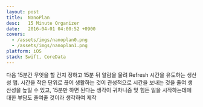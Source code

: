 ```yaml
---
layout: post
title:  NanoPlan
desc:   15 Minute Organizer
date:   2016-04-01 04:00:52 +0900
covers:
  - /assets/imgs/nanoplan0.png
  - /assets/imgs/nanoplan1.png
platform: iOS
stack: Swift, CoreData
---
```

다음 15분간 무엇을 할 건지 정하고 15분 뒤 알람을 울려 Refresh 시간을 유도하는 생산성 앱. 시간을 작은 단위로 끊어 생활하는 것이 관성적으로 시간을 보내는 것을 줄여 생산성을 높일 수 있고, 15분만 하면 된다는 생각이 귀차니즘 및 힘든 일을 시작하는데에 대한 부담도 줄여줄 것이라 생각하여 제작
